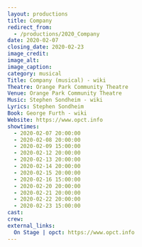 ```yaml
---
layout: productions
title: Company
redirect_from:
  - /productions/2020_Company
date: 2020-02-07
closing_date: 2020-02-23
image_credit: 
image_alt:
image_caption:
category: musical
Title: Company (musical) - wiki
Theatre: Orange Park Community Theatre
Venue: Orange Park Community Theatre
Music: Stephen Sondheim - wiki
Lyrics: Stephen Sondheim
Book: George Furth - wiki
Website: https://www.opct.info
showtimes: 
  - 2020-02-07 20:00:00
  - 2020-02-08 20:00:00
  - 2020-02-09 15:00:00
  - 2020-02-12 20:00:00
  - 2020-02-13 20:00:00
  - 2020-02-14 20:00:00
  - 2020-02-15 20:00:00
  - 2020-02-16 15:00:00
  - 2020-02-20 20:00:00
  - 2020-02-21 20:00:00
  - 2020-02-22 20:00:00
  - 2020-02-23 15:00:00
cast:
crew:
external_links:
  On Stage | opct: https://www.opct.info
---
```

